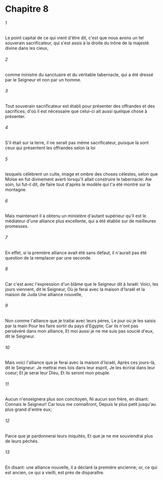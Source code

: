 # Chapitre 8

###### 1
Le point capital de ce qui vient d'être dit, c'est que nous avons un tel souverain sacrificateur, qui s'est assis à la droite du trône de la majesté divine dans les cieux,
###### 2
comme ministre du sanctuaire et du véritable tabernacle, qui a été dressé par le Seigneur et non par un homme.
###### 3
Tout souverain sacrificateur est établi pour présenter des offrandes et des sacrifices; d'où il est nécessaire que celui-ci ait aussi quelque chose à présenter.
###### 4
S'il était sur la terre, il ne serait pas même sacrificateur, puisque là sont ceux qui présentent les offrandes selon la loi
###### 5
lesquels célèbrent un culte, image et ombre des choses célestes, selon que Moïse en fut divinement averti lorsqu'il allait construire le tabernacle: Aie soin, lui fut-il dit, de faire tout d'après le modèle qui t'a été montré sur la montagne.
###### 6
Mais maintenant il a obtenu un ministère d'autant supérieur qu'il est le médiateur d'une alliance plus excellente, qui a été établie sur de meilleures promesses.
###### 7
En effet, si la première alliance avait été sans défaut, il n'aurait pas été question de la remplacer par une seconde.
###### 8
Car c'est avec l'expression d'un blâme que le Seigneur dit à Israël: Voici, les jours viennent, dit le Seigneur, Où je ferai avec la maison d'Israël et la maison de Juda Une alliance nouvelle,
###### 9
Non comme l'alliance que je traitai avec leurs pères, Le jour où je les saisis par la main Pour les faire sortir du pays d'Egypte; Car ils n'ont pas persévéré dans mon alliance, Et moi aussi je ne me suis pas soucié d'eux, dit le Seigneur.
###### 10
Mais voici l'alliance que je ferai avec la maison d'Israël, Après ces jours-là, dit le Seigneur: Je mettrai mes lois dans leur esprit, Je les écrirai dans leur coeur; Et je serai leur Dieu, Et ils seront mon peuple.
###### 11
Aucun n'enseignera plus son concitoyen, Ni aucun son frère, en disant: Connais le Seigneur! Car tous me connaîtront, Depuis le plus petit jusqu'au plus grand d'entre eux;
###### 12
Parce que je pardonnerai leurs iniquités, Et que je ne me souviendrai plus de leurs péchés.
###### 13
En disant: une alliance nouvelle, il a déclaré la première ancienne; or, ce qui est ancien, ce qui a vieilli, est près de disparaître.
